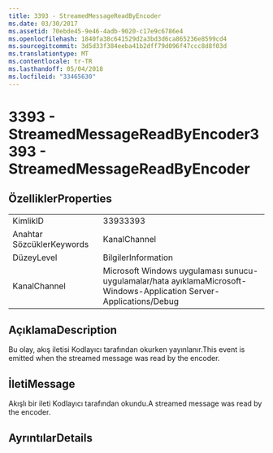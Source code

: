 ```yaml
---
title: 3393 - StreamedMessageReadByEncoder
ms.date: 03/30/2017
ms.assetid: 70ebde45-9e46-4adb-9020-c17e9c6786e4
ms.openlocfilehash: 1840fa38c641529d2a3bd3d6ca865236e8599cd4
ms.sourcegitcommit: 3d5d33f384eeba41b2dff79d096f47ccc8d8f03d
ms.translationtype: MT
ms.contentlocale: tr-TR
ms.lasthandoff: 05/04/2018
ms.locfileid: "33465630"
---
```

# <a name="3393---streamedmessagereadbyencoder"></a><span data-ttu-id="a3750-102">3393 - StreamedMessageReadByEncoder</span><span class="sxs-lookup"><span data-stu-id="a3750-102">3393 - StreamedMessageReadByEncoder</span></span>
## <a name="properties"></a><span data-ttu-id="a3750-103">Özellikler</span><span class="sxs-lookup"><span data-stu-id="a3750-103">Properties</span></span>  
  
|||  
|-|-|  
|<span data-ttu-id="a3750-104">Kimlik</span><span class="sxs-lookup"><span data-stu-id="a3750-104">ID</span></span>|<span data-ttu-id="a3750-105">3393</span><span class="sxs-lookup"><span data-stu-id="a3750-105">3393</span></span>|  
|<span data-ttu-id="a3750-106">Anahtar Sözcükler</span><span class="sxs-lookup"><span data-stu-id="a3750-106">Keywords</span></span>|<span data-ttu-id="a3750-107">Kanal</span><span class="sxs-lookup"><span data-stu-id="a3750-107">Channel</span></span>|  
|<span data-ttu-id="a3750-108">Düzey</span><span class="sxs-lookup"><span data-stu-id="a3750-108">Level</span></span>|<span data-ttu-id="a3750-109">Bilgiler</span><span class="sxs-lookup"><span data-stu-id="a3750-109">Information</span></span>|  
|<span data-ttu-id="a3750-110">Kanal</span><span class="sxs-lookup"><span data-stu-id="a3750-110">Channel</span></span>|<span data-ttu-id="a3750-111">Microsoft Windows uygulaması sunucu-uygulamalar/hata ayıklama</span><span class="sxs-lookup"><span data-stu-id="a3750-111">Microsoft-Windows-Application Server-Applications/Debug</span></span>|  
  
## <a name="description"></a><span data-ttu-id="a3750-112">Açıklama</span><span class="sxs-lookup"><span data-stu-id="a3750-112">Description</span></span>  
 <span data-ttu-id="a3750-113">Bu olay, akış iletisi Kodlayıcı tarafından okurken yayınlanır.</span><span class="sxs-lookup"><span data-stu-id="a3750-113">This event is emitted when the streamed message was read by the encoder.</span></span>  
  
## <a name="message"></a><span data-ttu-id="a3750-114">İleti</span><span class="sxs-lookup"><span data-stu-id="a3750-114">Message</span></span>  
 <span data-ttu-id="a3750-115">Akışlı bir ileti Kodlayıcı tarafından okundu.</span><span class="sxs-lookup"><span data-stu-id="a3750-115">A streamed message was read by the encoder.</span></span>  
  
## <a name="details"></a><span data-ttu-id="a3750-116">Ayrıntılar</span><span class="sxs-lookup"><span data-stu-id="a3750-116">Details</span></span>
